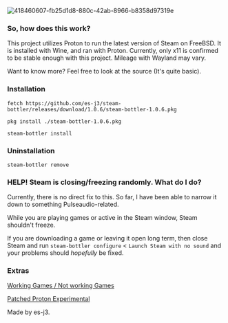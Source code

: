 ![418460607-fb25d1d8-880c-42ab-8966-b8358d97319e](https://github.com/user-attachments/assets/0f05916d-229c-4ae5-ad59-7f61fdc21fd1)

### So, how does this work?
This project utilizes Proton to run the latest version of Steam on FreeBSD. It is installed with Wine, and ran with Proton.
Currently, only x11 is confirmed to be stable enough with this project. Mileage with Wayland may vary.

Want to know more? Feel free to look at the source (It's quite basic).
### Installation

```fetch https://github.com/es-j3/steam-bottler/releases/download/1.0.6/steam-bottler-1.0.6.pkg```

```pkg install ./steam-bottler-1.0.6.pkg```

```steam-bottler install```

### Uninstallation
```steam-bottler remove```

### HELP! Steam is closing/freezing randomly. What do I do?
Currently, there is no direct fix to this. So far, I have been able to narrow it down to something Pulseaudio-related.

While you are playing games or active in the Steam window, Steam shouldn't freeze.

If you are downloading a game or leaving it open long term, then close Steam and run ```steam-bottler configure``` < ```Launch Steam with no sound``` and your problems should _hopefully_ be fixed.

### Extras
[Working Games / Not working Games](https://github.com/es-j3/steam-bottler/blob/main/docs/Verified-Games.md)

[Patched Proton Experimental](https://github.com/FreeBSD-Proton-Experimental-Porters/FreeBSD-Proton-Experimental)

Made by es-j3.
